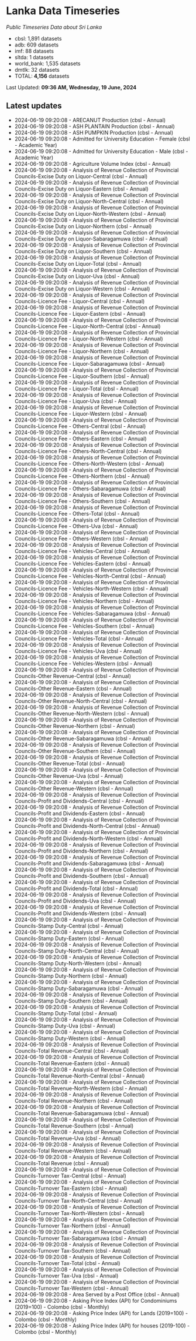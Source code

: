 # Lanka Data Timeseries
*Public Timeseries Data about Sri Lanka*

* cbsl: 1,891 datasets
* adb: 609 datasets
* imf: 88 datasets
* sltda: 1 datasets
* world_bank: 1,535 datasets
* dmtlk: 32 datasets
* TOTAL: **4,156** datasets

Last Updated: **09:36 AM, Wednesday, 19 June, 2024**

## Latest updates

* 2024-06-19 09:20:08 - ARECANUT Production (cbsl - Annual)
* 2024-06-19 09:20:08 - ASH PLANTAIN Production (cbsl - Annual)
* 2024-06-19 09:20:08 - ASH PUMPKIN Production (cbsl - Annual)
* 2024-06-19 09:20:08 - Admitted for University Education - Female (cbsl - Academic Year)
* 2024-06-19 09:20:08 - Admitted for University Education - Male (cbsl - Academic Year)
* 2024-06-19 09:20:08 - Agriculture Volume Index (cbsl - Annual)
* 2024-06-19 09:20:08 - Analysis of Revenue Collection of Provincial Councils-Excise Duty on Liquor-Central (cbsl - Annual)
* 2024-06-19 09:20:08 - Analysis of Revenue Collection of Provincial Councils-Excise Duty on Liquor-Eastern (cbsl - Annual)
* 2024-06-19 09:20:08 - Analysis of Revenue Collection of Provincial Councils-Excise Duty on Liquor-North-Central (cbsl - Annual)
* 2024-06-19 09:20:08 - Analysis of Revenue Collection of Provincial Councils-Excise Duty on Liquor-North-Western (cbsl - Annual)
* 2024-06-19 09:20:08 - Analysis of Revenue Collection of Provincial Councils-Excise Duty on Liquor-Northern (cbsl - Annual)
* 2024-06-19 09:20:08 - Analysis of Revenue Collection of Provincial Councils-Excise Duty on Liquor-Sabaragamuwa (cbsl - Annual)
* 2024-06-19 09:20:08 - Analysis of Revenue Collection of Provincial Councils-Excise Duty on Liquor-Southern (cbsl - Annual)
* 2024-06-19 09:20:08 - Analysis of Revenue Collection of Provincial Councils-Excise Duty on Liquor-Total (cbsl - Annual)
* 2024-06-19 09:20:08 - Analysis of Revenue Collection of Provincial Councils-Excise Duty on Liquor-Uva (cbsl - Annual)
* 2024-06-19 09:20:08 - Analysis of Revenue Collection of Provincial Councils-Excise Duty on Liquor-Western (cbsl - Annual)
* 2024-06-19 09:20:08 - Analysis of Revenue Collection of Provincial Councils-Licence Fee - Liquor-Central (cbsl - Annual)
* 2024-06-19 09:20:08 - Analysis of Revenue Collection of Provincial Councils-Licence Fee - Liquor-Eastern (cbsl - Annual)
* 2024-06-19 09:20:08 - Analysis of Revenue Collection of Provincial Councils-Licence Fee - Liquor-North-Central (cbsl - Annual)
* 2024-06-19 09:20:08 - Analysis of Revenue Collection of Provincial Councils-Licence Fee - Liquor-North-Western (cbsl - Annual)
* 2024-06-19 09:20:08 - Analysis of Revenue Collection of Provincial Councils-Licence Fee - Liquor-Northern (cbsl - Annual)
* 2024-06-19 09:20:08 - Analysis of Revenue Collection of Provincial Councils-Licence Fee - Liquor-Sabaragamuwa (cbsl - Annual)
* 2024-06-19 09:20:08 - Analysis of Revenue Collection of Provincial Councils-Licence Fee - Liquor-Southern (cbsl - Annual)
* 2024-06-19 09:20:08 - Analysis of Revenue Collection of Provincial Councils-Licence Fee - Liquor-Total (cbsl - Annual)
* 2024-06-19 09:20:08 - Analysis of Revenue Collection of Provincial Councils-Licence Fee - Liquor-Uva (cbsl - Annual)
* 2024-06-19 09:20:08 - Analysis of Revenue Collection of Provincial Councils-Licence Fee - Liquor-Western (cbsl - Annual)
* 2024-06-19 09:20:08 - Analysis of Revenue Collection of Provincial Councils-Licence Fee - Others-Central (cbsl - Annual)
* 2024-06-19 09:20:08 - Analysis of Revenue Collection of Provincial Councils-Licence Fee - Others-Eastern (cbsl - Annual)
* 2024-06-19 09:20:08 - Analysis of Revenue Collection of Provincial Councils-Licence Fee - Others-North-Central (cbsl - Annual)
* 2024-06-19 09:20:08 - Analysis of Revenue Collection of Provincial Councils-Licence Fee - Others-North-Western (cbsl - Annual)
* 2024-06-19 09:20:08 - Analysis of Revenue Collection of Provincial Councils-Licence Fee - Others-Northern (cbsl - Annual)
* 2024-06-19 09:20:08 - Analysis of Revenue Collection of Provincial Councils-Licence Fee - Others-Sabaragamuwa (cbsl - Annual)
* 2024-06-19 09:20:08 - Analysis of Revenue Collection of Provincial Councils-Licence Fee - Others-Southern (cbsl - Annual)
* 2024-06-19 09:20:08 - Analysis of Revenue Collection of Provincial Councils-Licence Fee - Others-Total (cbsl - Annual)
* 2024-06-19 09:20:08 - Analysis of Revenue Collection of Provincial Councils-Licence Fee - Others-Uva (cbsl - Annual)
* 2024-06-19 09:20:08 - Analysis of Revenue Collection of Provincial Councils-Licence Fee - Others-Western (cbsl - Annual)
* 2024-06-19 09:20:08 - Analysis of Revenue Collection of Provincial Councils-Licence Fee - Vehicles-Central (cbsl - Annual)
* 2024-06-19 09:20:08 - Analysis of Revenue Collection of Provincial Councils-Licence Fee - Vehicles-Eastern (cbsl - Annual)
* 2024-06-19 09:20:08 - Analysis of Revenue Collection of Provincial Councils-Licence Fee - Vehicles-North-Central (cbsl - Annual)
* 2024-06-19 09:20:08 - Analysis of Revenue Collection of Provincial Councils-Licence Fee - Vehicles-North-Western (cbsl - Annual)
* 2024-06-19 09:20:08 - Analysis of Revenue Collection of Provincial Councils-Licence Fee - Vehicles-Northern (cbsl - Annual)
* 2024-06-19 09:20:08 - Analysis of Revenue Collection of Provincial Councils-Licence Fee - Vehicles-Sabaragamuwa (cbsl - Annual)
* 2024-06-19 09:20:08 - Analysis of Revenue Collection of Provincial Councils-Licence Fee - Vehicles-Southern (cbsl - Annual)
* 2024-06-19 09:20:08 - Analysis of Revenue Collection of Provincial Councils-Licence Fee - Vehicles-Total (cbsl - Annual)
* 2024-06-19 09:20:08 - Analysis of Revenue Collection of Provincial Councils-Licence Fee - Vehicles-Uva (cbsl - Annual)
* 2024-06-19 09:20:08 - Analysis of Revenue Collection of Provincial Councils-Licence Fee - Vehicles-Western (cbsl - Annual)
* 2024-06-19 09:20:08 - Analysis of Revenue Collection of Provincial Councils-Other Revenue-Central (cbsl - Annual)
* 2024-06-19 09:20:08 - Analysis of Revenue Collection of Provincial Councils-Other Revenue-Eastern (cbsl - Annual)
* 2024-06-19 09:20:08 - Analysis of Revenue Collection of Provincial Councils-Other Revenue-North-Central (cbsl - Annual)
* 2024-06-19 09:20:08 - Analysis of Revenue Collection of Provincial Councils-Other Revenue-North-Western (cbsl - Annual)
* 2024-06-19 09:20:08 - Analysis of Revenue Collection of Provincial Councils-Other Revenue-Northern (cbsl - Annual)
* 2024-06-19 09:20:08 - Analysis of Revenue Collection of Provincial Councils-Other Revenue-Sabaragamuwa (cbsl - Annual)
* 2024-06-19 09:20:08 - Analysis of Revenue Collection of Provincial Councils-Other Revenue-Southern (cbsl - Annual)
* 2024-06-19 09:20:08 - Analysis of Revenue Collection of Provincial Councils-Other Revenue-Total (cbsl - Annual)
* 2024-06-19 09:20:08 - Analysis of Revenue Collection of Provincial Councils-Other Revenue-Uva (cbsl - Annual)
* 2024-06-19 09:20:08 - Analysis of Revenue Collection of Provincial Councils-Other Revenue-Western (cbsl - Annual)
* 2024-06-19 09:20:08 - Analysis of Revenue Collection of Provincial Councils-Profit and Dividends-Central (cbsl - Annual)
* 2024-06-19 09:20:08 - Analysis of Revenue Collection of Provincial Councils-Profit and Dividends-Eastern (cbsl - Annual)
* 2024-06-19 09:20:08 - Analysis of Revenue Collection of Provincial Councils-Profit and Dividends-North-Central (cbsl - Annual)
* 2024-06-19 09:20:08 - Analysis of Revenue Collection of Provincial Councils-Profit and Dividends-North-Western (cbsl - Annual)
* 2024-06-19 09:20:08 - Analysis of Revenue Collection of Provincial Councils-Profit and Dividends-Northern (cbsl - Annual)
* 2024-06-19 09:20:08 - Analysis of Revenue Collection of Provincial Councils-Profit and Dividends-Sabaragamuwa (cbsl - Annual)
* 2024-06-19 09:20:08 - Analysis of Revenue Collection of Provincial Councils-Profit and Dividends-Southern (cbsl - Annual)
* 2024-06-19 09:20:08 - Analysis of Revenue Collection of Provincial Councils-Profit and Dividends-Total (cbsl - Annual)
* 2024-06-19 09:20:08 - Analysis of Revenue Collection of Provincial Councils-Profit and Dividends-Uva (cbsl - Annual)
* 2024-06-19 09:20:08 - Analysis of Revenue Collection of Provincial Councils-Profit and Dividends-Western (cbsl - Annual)
* 2024-06-19 09:20:08 - Analysis of Revenue Collection of Provincial Councils-Stamp Duty-Central (cbsl - Annual)
* 2024-06-19 09:20:08 - Analysis of Revenue Collection of Provincial Councils-Stamp Duty-Eastern (cbsl - Annual)
* 2024-06-19 09:20:08 - Analysis of Revenue Collection of Provincial Councils-Stamp Duty-North-Central (cbsl - Annual)
* 2024-06-19 09:20:08 - Analysis of Revenue Collection of Provincial Councils-Stamp Duty-North-Western (cbsl - Annual)
* 2024-06-19 09:20:08 - Analysis of Revenue Collection of Provincial Councils-Stamp Duty-Northern (cbsl - Annual)
* 2024-06-19 09:20:08 - Analysis of Revenue Collection of Provincial Councils-Stamp Duty-Sabaragamuwa (cbsl - Annual)
* 2024-06-19 09:20:08 - Analysis of Revenue Collection of Provincial Councils-Stamp Duty-Southern (cbsl - Annual)
* 2024-06-19 09:20:08 - Analysis of Revenue Collection of Provincial Councils-Stamp Duty-Total (cbsl - Annual)
* 2024-06-19 09:20:08 - Analysis of Revenue Collection of Provincial Councils-Stamp Duty-Uva (cbsl - Annual)
* 2024-06-19 09:20:08 - Analysis of Revenue Collection of Provincial Councils-Stamp Duty-Western (cbsl - Annual)
* 2024-06-19 09:20:08 - Analysis of Revenue Collection of Provincial Councils-Total Revenue-Central (cbsl - Annual)
* 2024-06-19 09:20:08 - Analysis of Revenue Collection of Provincial Councils-Total Revenue-Eastern (cbsl - Annual)
* 2024-06-19 09:20:08 - Analysis of Revenue Collection of Provincial Councils-Total Revenue-North-Central (cbsl - Annual)
* 2024-06-19 09:20:08 - Analysis of Revenue Collection of Provincial Councils-Total Revenue-North-Western (cbsl - Annual)
* 2024-06-19 09:20:08 - Analysis of Revenue Collection of Provincial Councils-Total Revenue-Northern (cbsl - Annual)
* 2024-06-19 09:20:08 - Analysis of Revenue Collection of Provincial Councils-Total Revenue-Sabaragamuwa (cbsl - Annual)
* 2024-06-19 09:20:08 - Analysis of Revenue Collection of Provincial Councils-Total Revenue-Southern (cbsl - Annual)
* 2024-06-19 09:20:08 - Analysis of Revenue Collection of Provincial Councils-Total Revenue-Uva (cbsl - Annual)
* 2024-06-19 09:20:08 - Analysis of Revenue Collection of Provincial Councils-Total Revenue-Western (cbsl - Annual)
* 2024-06-19 09:20:08 - Analysis of Revenue Collection of Provincial Councils-Total Revenue (cbsl - Annual)
* 2024-06-19 09:20:08 - Analysis of Revenue Collection of Provincial Councils-Turnover Tax-Central (cbsl - Annual)
* 2024-06-19 09:20:08 - Analysis of Revenue Collection of Provincial Councils-Turnover Tax-Eastern (cbsl - Annual)
* 2024-06-19 09:20:08 - Analysis of Revenue Collection of Provincial Councils-Turnover Tax-North-Central (cbsl - Annual)
* 2024-06-19 09:20:08 - Analysis of Revenue Collection of Provincial Councils-Turnover Tax-North-Western (cbsl - Annual)
* 2024-06-19 09:20:08 - Analysis of Revenue Collection of Provincial Councils-Turnover Tax-Northern (cbsl - Annual)
* 2024-06-19 09:20:08 - Analysis of Revenue Collection of Provincial Councils-Turnover Tax-Sabaragamuwa (cbsl - Annual)
* 2024-06-19 09:20:08 - Analysis of Revenue Collection of Provincial Councils-Turnover Tax-Southern (cbsl - Annual)
* 2024-06-19 09:20:08 - Analysis of Revenue Collection of Provincial Councils-Turnover Tax-Total (cbsl - Annual)
* 2024-06-19 09:20:08 - Analysis of Revenue Collection of Provincial Councils-Turnover Tax-Uva (cbsl - Annual)
* 2024-06-19 09:20:08 - Analysis of Revenue Collection of Provincial Councils-Turnover Tax-Western (cbsl - Annual)
* 2024-06-19 09:20:08 - Area Served by a Post Office (cbsl - Annual)
* 2024-06-19 09:20:08 - Asking Price Index (API) for Condominiums (2019=100) - Colombo (cbsl - Monthly)
* 2024-06-19 09:20:08 - Asking Price Index (API) for Lands (2019=100) - Colombo (cbsl - Monthly)
* 2024-06-19 09:20:08 - Asking Price Index (API) for houses (2019-100) - Colombo (cbsl - Monthly)